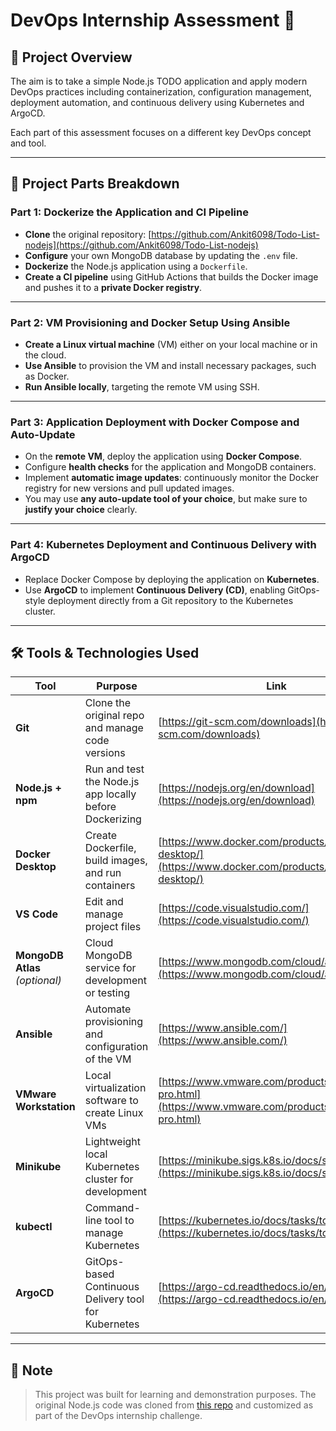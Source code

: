 # DevOps Internship Assessment 🚀

## 📌 Project Overview

The aim is to take a simple Node.js TODO application and apply modern DevOps practices including containerization, configuration management, deployment automation, and continuous delivery using Kubernetes and ArgoCD.

Each part of this assessment focuses on a different key DevOps concept and tool.

---

## 🧩 Project Parts Breakdown

### Part 1: Dockerize the Application and CI Pipeline
- **Clone** the original repository: [https://github.com/Ankit6098/Todo-List-nodejs](https://github.com/Ankit6098/Todo-List-nodejs)
- **Configure** your own MongoDB database by updating the `.env` file.
- **Dockerize** the Node.js application using a `Dockerfile`.
- **Create a CI pipeline** using GitHub Actions that builds the Docker image and pushes it to a **private Docker registry**.

---

### Part 2: VM Provisioning and Docker Setup Using Ansible
- **Create a Linux virtual machine** (VM) either on your local machine or in the cloud.
- **Use Ansible** to provision the VM and install necessary packages, such as Docker.
- **Run Ansible locally**, targeting the remote VM using SSH.

---

### Part 3: Application Deployment with Docker Compose and Auto-Update
- On the **remote VM**, deploy the application using **Docker Compose**.
- Configure **health checks** for the application and MongoDB containers.
- Implement **automatic image updates**: continuously monitor the Docker registry for new versions and pull updated images.
- You may use **any auto-update tool of your choice**, but make sure to **justify your choice** clearly.

---

### Part 4: Kubernetes Deployment and Continuous Delivery with ArgoCD
- Replace Docker Compose by deploying the application on **Kubernetes**.
- Use **ArgoCD** to implement **Continuous Delivery (CD)**, enabling GitOps-style deployment directly from a Git repository to the Kubernetes cluster.

---

## 🛠️ Tools & Technologies Used

| Tool            | Purpose | Link |
|-----------------|---------|------|
| **Git**         | Clone the original repo and manage code versions | [https://git-scm.com/downloads](https://git-scm.com/downloads) |
| **Node.js + npm** | Run and test the Node.js app locally before Dockerizing | [https://nodejs.org/en/download](https://nodejs.org/en/download) |
| **Docker Desktop** | Create Dockerfile, build images, and run containers | [https://www.docker.com/products/docker-desktop/](https://www.docker.com/products/docker-desktop/) |
| **VS Code**     | Edit and manage project files | [https://code.visualstudio.com/](https://code.visualstudio.com/) |
| **MongoDB Atlas** *(optional)* | Cloud MongoDB service for development or testing | [https://www.mongodb.com/cloud/atlas](https://www.mongodb.com/cloud/atlas) |
| **Ansible**     | Automate provisioning and configuration of the VM | [https://www.ansible.com/](https://www.ansible.com/) |
| **VMware Workstation** | Local virtualization software to create Linux VMs | [https://www.vmware.com/products/workstation-pro.html](https://www.vmware.com/products/workstation-pro.html) |
| **Minikube**    | Lightweight local Kubernetes cluster for development | [https://minikube.sigs.k8s.io/docs/start/](https://minikube.sigs.k8s.io/docs/start/) |
| **kubectl**     | Command-line tool to manage Kubernetes | [https://kubernetes.io/docs/tasks/tools/](https://kubernetes.io/docs/tasks/tools/) |
| **ArgoCD**      | GitOps-based Continuous Delivery tool for Kubernetes | [https://argo-cd.readthedocs.io/en/stable/](https://argo-cd.readthedocs.io/en/stable/) |

---

## 📝 Note

> This project was built for learning and demonstration purposes. The original Node.js code was cloned from [this repo](https://github.com/Ankit6098/Todo-List-nodejs) and customized as part of the DevOps internship challenge.

